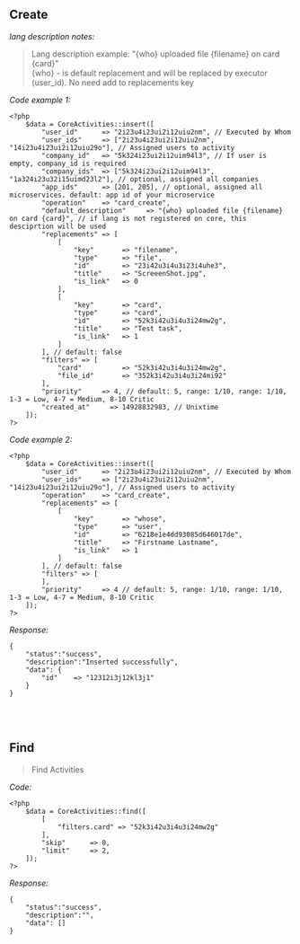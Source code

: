 
## Create

*lang description notes:*
> Lang description example: "{who} uploaded file {filename} on card {card}" \
> {who} - is default replacement and will be replaced by executor (user_id). No need add to replacements key

*Code example 1:*

    <?php
        $data = CoreActivities::insert([
            "user_id"      => "2i23u4i23ui2i12uiu2nm", // Executed by Whom
            "user_ids"     => ["2i23u4i23ui2i12uiu2nm", "14i23u4i23ui2i12uiu29o"], // Assigned users to activity
            "company_id"   => "5k324i23ui2i12uim94l3", // If user is empty, company_id is required
            "company_ids"  => ["5k324i23ui2i12uim94l3", "1a324i23u32i15uimd23l2"], // optional, assigned all companies
            "app_ids"      => [201, 205], // optional, assigned all microservices. default: app id of your microservice
            "operation"    => "card_create",
            "default_description"     => "{who} uploaded file {filename} on card {card}", // if lang is not registered on core, this desciprtion will be used
            "replacements" => [
                [
                    "key"       => "filename",
                    "type"      => "file",
                    "id"        => "23i42u3i4u3i23i4uhe3",
                    "title"     => "ScreeenShot.jpg",
                    "is_link"   => 0
                ],
                [
                    "key"       => "card",
                    "type"      => "card",
                    "id"        => "52k3i42u3i4u3i24mw2g",
                    "title"     => "Test task",
                    "is_link"   => 1
                ]
            ], // default: false
            "filters" => [
                "card"          => "52k3i42u3i4u3i24mw2g",
                "file_id"       => "352k3i42u3i4u3i24mi92"
            ], 
            "priority"     => 4, // default: 5, range: 1/10, range: 1/10, 1-3 = Low, 4-7 = Medium, 8-10 Critic
            "created_at"     => 14928832983, // Unixtime
        ]);
    ?>



*Code example 2:*

    <?php
        $data = CoreActivities::insert([
            "user_id"      => "2i23u4i23ui2i12uiu2nm", // Executed by Whom
            "user_ids"     => ["2i23u4i23ui2i12uiu2nm", "14i23u4i23ui2i12uiu29o"], // Assigned users to activity
            "operation"    => "card_create",
            "replacements" => [
                [
                    "key"       => "whose",
                    "type"      => "user",
                    "id"        => "6218e1e4dd93085d646017de",
                    "title"     => "Firstname Lastname",
                    "is_link"   => 1
                ]
            ], // default: false
            "filters" => [
            ], 
            "priority"     => 4 // default: 5, range: 1/10, range: 1/10, 1-3 = Low, 4-7 = Medium, 8-10 Critic
        ]);
    ?>

*Response:*

    {
        "status":"success", 
        "description":"Inserted successfully",
        "data": {
            "id"    => "12312i3j12kl3j1"
        }
    }


<br/>
<br/>


## Find
> Find Activities

*Code:*

    <?php
        $data = CoreActivities::find([
            [
                "filters.card" => "52k3i42u3i4u3i24mw2g"
            ],
            "skip"      => 0,
            "limit"     => 2,
        ]);
    ?>


*Response:*

    {
        "status":"success", 
        "description":"",
        "data": []
    }


<br/>
<br/>
<br/>


